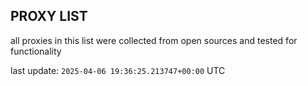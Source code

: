 ## PROXY LIST

all proxies in this list were collected from open sources and tested for functionality

last update: `2025-04-06 19:36:25.213747+00:00` UTC